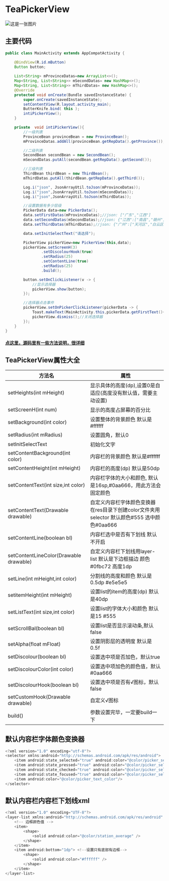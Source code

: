 # TeaPickerView

![这是一张图片](https://github.com/YangsBryant/TeaPickerView/blob/master/image/hn2u5-ukvzr.gif)

## 主要代码

```java
public class MainActivity extends AppCompatActivity {

    @BindView(R.id.mButton)
    Button button;
    
    List<String> mProvinceDatas=new ArrayList<>();
    Map<String, List<String>> mSecondDatas= new HashMap<>();
    Map<String, List<String>> mThirdDatas= new HashMap<>();
    @Override
    protected void onCreate(Bundle savedInstanceState) {
        super.onCreate(savedInstanceState);
        setContentView(R.layout.activity_main);
        ButterKnife.bind( this );
        intiPickerView();
    }

    private  void intiPickerView(){
        //一级列表
        ProvinceBean provinceBean = new ProvinceBean();
        mProvinceDatas.addAll(provinceBean.getRepData().getProvince());

        //二级列表
        SecondBean secondBean = new SecondBean();
        mSecondDatas.putAll(secondBean.getRepData().getSecond());

        //三级列表
        ThirdBean thirdBean = new ThirdBean();
        mThirdDatas.putAll(thirdBean.getRepData().getThird());

        Log.i("json", JsonArrayUtil.toJson(mProvinceDatas));
        Log.i("json",JsonArrayUtil.toJson(mSecondDatas));
        Log.i("json",JsonArrayUtil.toJson(mThirdDatas));

        //设置数据有多少层级
        PickerData data=new PickerData();
        data.setFirstDatas(mProvinceDatas);//json: ["广东","江西"]
        data.setSecondDatas(mSecondDatas);//json: {"江西":["南昌","赣州"],"广东":["广州","深圳","佛山","东莞"]}
        data.setThirdDatas(mThirdDatas);//json: {"广州":["天河区","白云区","番禹区","花都区"],"赣州":["章贡区","黄金开发区"],"东莞":["东城","南城"],"深圳":["南山区","宝安区","龙华区"],"佛山":["禅城区","顺德区"],"南昌":["东湖区","青云谱区","青山湖区"]}

        data.setInitSelectText("请选择");

        PickerView pickerView=new PickerView(this,data);
        pickerView.setScreenH(3)
                .setDiscolourHook(true)
                .setRadius(25)
                .setContentLine(true)
                .setRadius(25)
                .build();

        button.setOnClickListener(v -> {
            //显示选择器
            pickerView.show(button);
        });

        //选择器点击事件
        pickerView.setOnPickerClickListener(pickerData -> {
            Toast.makeText(MainActivity.this,pickerData.getFirstText()+","+pickerData.getSecondText()+","+pickerData.getThirdText(),Toast.LENGTH_SHORT).show();
            pickerView.dismiss();//关闭选择器
        });
    }
}
```

#### [点这里，源码里有一些方法说明，很详细](https://github.com/YangsBryant/TeaPickerView/blob/master/pickerviewlibrary/src/main/java/com/example/pickerviewlibrary/picker/PickerView.java) 

## TeaPickerView属性大全
方法名 | 属性
--------- | -------------
setHeights(int mHeight) | 显示具体的高度(dp),设置0是自适应(高度没有默认值，需要主动设置)
setScreenH(int num) | 显示的高度占屏幕的百分比
setBackground(int color) | 设置整体的背景颜色 默认是#ffffff
setRadius(int mRadius) | 设置圆角，默认0
setInitSelectText | 初始化文字
setContentBackground(int color) | 内容栏的背景颜色 默认是#ffffff
setContentHeight(int mHeight) | 内容栏的高度(dp) 默认是50dp
setContentText(int size,int color) | 内容栏字体的大小和颜色, 默认是16sp,#0aa666，用此方法会固定颜色
setContentText(Drawable drawable) | 自定义内容栏字体颜色变换器 在res目录下创建color文件夹用selector 默认颜色#555 选中颜色#0aa666
setContentLine(boolean bl) | 内容栏选中是否有下划线 默认不开启
setContentLineColor(Drawable drawable) | 自定义内容栏下划线用layer-list 默认是下边框描边 颜色#0fbc72 高度1dp
setLine(int mHeight,int color) | 分割线的高度和颜色 默认是0.5dp #e5e5e5
setitemHeight(int mHeight) | 设置list的item的高度(dp) 默认是40dp
setListText(int size,int color) | 设置list的字体大小和颜色 默认是15 #555
setScrollBal(boolean bl) | 设置list是否显示滚动条,默认false
setAlpha(float mFloat) | 设置阴影层的透明度 默认是0.5f
setDiscolour(boolean bl) | 设置选中项是否加色，默认true
setDiscolourColor(int color) | 设置选中项加色的颜色值，默认#0aa666
setDiscolourHook(boolean bl) | 设置选中项是否有√图标，默认false
setCustomHook(Drawable drawable) | 自定义√图标
build() | 参数设置完毕，一定要build一下

## 默认内容栏字体颜色变换器
```java
<?xml version="1.0" encoding="utf-8"?>
<selector xmlns:android="http://schemas.android.com/apk/res/android">
	<item android:state_selected="true" android:color="@color/picker_select_text_color"/>
	<item android:state_pressed="true" android:color="@color/picker_select_text_color"/>
	<item android:state_checked="true" android:color="@color/picker_select_text_color"/>
	<item android:state_focused="true" android:color="@color/picker_select_text_color"/>
	<item android:color="@color/picker_text_color"/>
</selector> 
```
## 默认内容栏内容栏下划线xml
```java
<?xml version="1.0" encoding="UTF-8"?>
<layer-list xmlns:android="http://schemas.android.com/apk/res/android" >
    <!-- 边框颜色值 -->
    <item>
        <shape>
            <solid android:color="@color/station_average" />
        </shape>
    </item>
    <item android:bottom="1dp"> <!--设置只有底部有边框-->
        <shape>
            <solid android:color="#ffffff" />
        </shape>
    </item>
</layer-list>
```
